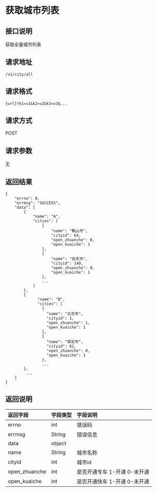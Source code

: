 # 获取城市列表

## 接口说明

获取全量城市列表

## 请求地址

`/v1/city/all`

## 请求格式

`{url}?k1=v1&k2=v2&k3=v3&...`

## 请求方式

POST

## 请求参数

无

## 返回结果

```
{
    "errno": 0,
    "errmsg": "SUCCESS",
    "data": [
        {
            "name": "A",
            "cities": [
                {
                    "name": "鞍山市",
                    "cityid": 64,
                    "open_zhuanche": 0,
                    "open_kuaiche": 1
                },
                {
                    "name": "安庆市",
                    "cityid": 149,
                    "open_zhuanche": 0,
                    "open_kuaiche": 1
                },
                ...
            ]
        },
        {
              "name": "B",
              "cities": [
                {
                  "name": "北京市",
                  "cityid": 1,
                  "open_zhuanche": 1,
                  "open_kuaiche": 1
                },
                {
                  "name": "保定市",
                  "cityid": 62,
                  "open_zhuanche": 0,
                  "open_kuaiche": 1
                },
                ...
        },
         ...
    ]
}
```

## 返回说明

| 返回字段 | 字段类型 | 字段说明 |
| :--- | :--- | :--- |
| errno | int | 错误码 |
| errmsg | String | 错误信息 |
| data | object |  |
| name | String | 城市名称 |
| cityid | int | 城市id |
| open\_zhuanche | int | 是否开通专车 1-开通 0-未开通 |
| open\_kuaiche | int | 是否开通快车 1-开通 0-未开通 |



